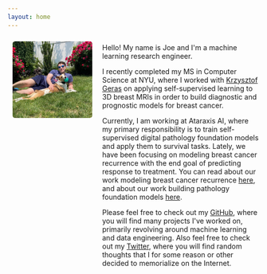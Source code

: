 ```yaml
---
layout: home
---
```


<div style="margin-bottom: 40px;">
  <div style="display: flex;">
    <div style="width: 160px; height: 160px; margin: 10px; flex-shrink: 0;">
      <img src="/assets/img/headshot.jpeg" style="border-radius: 5px;" />
    </div>
    <div style="margin: auto 0 auto 10px;">
      <p>Hello! My name is Joe and I'm a machine learning research engineer.</p>
      <p>I recently completed my MS in Computer Science at NYU, where I worked with <a href="https://cs.nyu.edu/~kgeras/">Krzysztof Geras</a> on applying self-supervised learning to 3D breast MRIs in order to build diagnostic and prognostic models for breast cancer.</p>
      <p>Currently, I am working at Ataraxis AI, where my primary responsibility is to train self-supervised digital pathology foundation models and apply them to survival tasks. Lately, we have been focusing on modeling breast cancer recurrence with the end goal of predicting response to treatment. You can read about our work modeling breast cancer recurrence <a href="https://arxiv.org/abs/2410.21256">here</a>, and about our work building pathology foundation models <a href="https://cdn.prod.website-files.com/66f22558f0bee9421463707b/6723001b306063d71f2b69c3_13_Squeezing_performance_from_%20(1).pdf">here</a>.</p>
      <p>Please feel free to check out my <a href="https://github.com/josephcappadona">GitHub</a>, where you will find many projects I've worked on, primarily revolving around machine learning and data engineering. Also feel free to check out my <a href="https://twitter.com/joecappadona">Twitter</a>, where you will find random thoughts that I for some reason or other decided to memorialize on the Internet.</p>
  </div>
</div>
